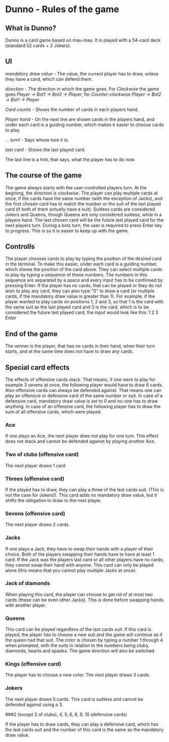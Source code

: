 # Dunno - Rules of the game

## What is Dunno?

Dunno is a card game based on mau-mau. It is played with a 54-card deck (standard 52 cards + 2 Jokers).

## UI

*mandatory draw value* - The value, the current player has to draw, unless they have a card, which can defend them.

*direction* - The direction in which the game goes. For *Clockwise* the game goes *Player -> Bot1 -> Bot2 -> Player*, for *Counter-clockwise* *Player -> Bot2 -> Bot1 -> Player*

*Card counts* - Shows the number of cards in each players hand.

*Player hand* - On the next line are shown cards in the players hand, and under each card is a guiding number, which makes it easier to choose cards to play.

*... turn!* - Says whose ture it is.

*last card* - Shows the last played card.

The last line is a hint, that says, what the player has to do now.

## The course of the game

The game always starts with the user-controlled players turn. At the begining, the direction is *clockwise*. The player can play multiple cards at once, if the cards have the same number (with the exception of Jacks), and the first chosen card has to match the number or the suit of the last played card (if both of them actually have a suit). Suitless cards are considered Jokers and Queens, though Queens are only considered suitless, while in a players hand. The last chosen card will be the future last played card for the next players turn.
During a bots turn, the user is required to press Enter key to progress. This is so it is easier to keep up with the game.

## Controlls

The player chooses cards to play by typing the position of the desired card in the terminal. To make this easier, under each card is a guiding number, which shows the position of the card above. They can select multiple cards to play by typing a sequence of these numbers. The numbers in this sequence are separated by a space and every input has to be confirmed by pressing Enter. If the player has no cards, that can be played or they do not wish to play any card, they can also type "0" to draw a card (or multiple cards, if the mandatory draw value is greater than 1).
For example, if the player wanted to play cards on positions  1, 2 and 3, so that 1 is the card with the same suit as the last played card and 3 is the card, which is to be considered the future last played card, the input would look like this: 1 2 3 *Enter*

## End of the game

The winner is the player, that has no cards in their hand, when their turn starts, and at the same time does not have to draw any cards.

## Special card effects

The effects of offensive cards stack. That means, if one were to play for example 3 sevens at once, the following player would have to draw 6 cards. Also offensive cards can always be defended against. That means one can play an offensive or defensive card of the same number or suit. In case of a defensive card, mandatory draw value is set to 0 and no-one has to draw anything. In case of an offensive card, the following player has to draw the sum of all offensive cards, which were played.

### Ace

If one plays an Ace, the next player does not play for one turn. This effect does not stack and cannot be defended against by playing another Ace.

### Two of clubs (offensive card)

The next player draws 1 card

### Threes (offensive card)

If the played has to draw, they can play a three of the last cards suit. (This is not the case for Jokers!). This card adds no mandatory draw value, but it shifts the obligation to draw to the next player.

### Sevens (offensive card)

The next player draws 2 cards.

### Jacks

If one plays a Jack, they have to swap their hands with a player of their choice. Both of the players swapping their hands have to have at least 1 card. If the Jack was the players last card or all other players have no cards, they cannot swap their hand with anyone. This card can only be played alone (this means that you cannot play multiple Jacks at once). 

### Jack of diamonds

When playing this card, the player can choose to get rid of at most two cards (these can be even other Jacks). This is done before swapping hands with another player.

### Queens

This card can be played regardless of the last cards suit. If this card is played, the player has to choose a new suit and the game will continue as if the queen had that suit. The color is chosen by typing a number 1 through 4 when prompted, with the suits in relation to the numbers being clubs, diamonds, hearts and spades. The game direction will also be switched.

### Kings (offensive card)

The player has to choose a new color. The next player draws 3 cards.

### Jokers

The next player draws 5 cards. This card is suitless and cannot be defended against using a 3.

###2 (except 2 of clubs), 4, 5, 6, 8, 9, 10 (defensive cards)

If the player has to draw cards, they can play a defensive card, which has the last cards suit and the number of this card is the same as the mandatory draw value.

